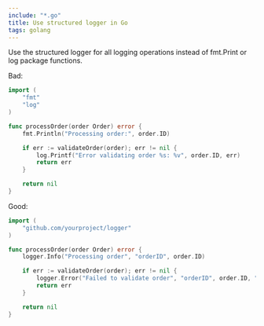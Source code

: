 ```yaml
---
include: "*.go"
title: Use structured logger in Go
tags: golang
---
```


Use the structured logger for all logging operations instead of fmt.Print or log package functions.

Bad:

```go
import (
    "fmt"
    "log"
)

func processOrder(order Order) error {
    fmt.Println("Processing order:", order.ID)

    if err := validateOrder(order); err != nil {
        log.Printf("Error validating order %s: %v", order.ID, err)
        return err
    }

    return nil
}
```

Good:

```go
import (
    "github.com/yourproject/logger"
)

func processOrder(order Order) error {
    logger.Info("Processing order", "orderID", order.ID)

    if err := validateOrder(order); err != nil {
        logger.Error("Failed to validate order", "orderID", order.ID, "error", err)
        return err
    }

    return nil
}
```
